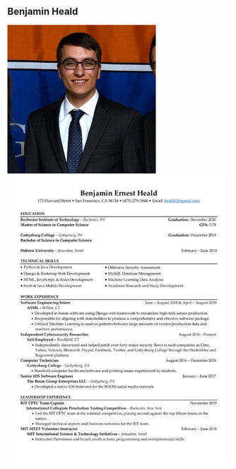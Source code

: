 ## Benjamin Heald
![Image](https://raw.githubusercontent.com/Healdb/healdb.tech/master/Webp.net-resizeimage.jpg) ![Image](https://raw.githubusercontent.com/Healdb/healdb.tech/master/Benjamin%20Heald%20Resume-1.jpg)

